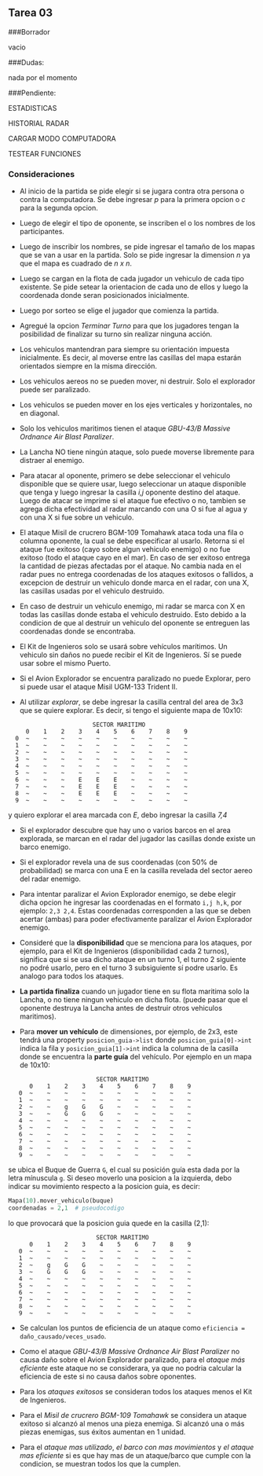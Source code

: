 ﻿## Tarea 03

###Borrador

vacio

###Dudas:

nada por el momento



###Pendiente:

ESTADISTICAS

HISTORIAL RADAR

CARGAR MODO COMPUTADORA

TESTEAR FUNCIONES


### Consideraciones

* Al inicio de la partida se pide elegir si se jugara contra otra persona o contra la computadora.
Se debe ingresar *p* para la primera opcion o *c* para la segunda opcion.


* Luego de elegir el tipo de oponente, se inscriben el o los nombres de los participantes.


* Luego de inscribir los nombres, se pide ingresar el tamaño de los mapas que se van a usar en la partida.
Solo se pide ingresar la dimension *n* ya que el mapa es cuadrado de *n x n*.


* Luego se cargan en la flota de cada jugador un vehiculo de cada tipo existente. Se pide setear la orientacion 
de cada uno de ellos y luego la coordenada donde seran posicionados inicialmente.


* Luego por sorteo se elige el jugador que comienza la partida.


* Agregué la opcion *Terminar Turno* para que los jugadores tengan la posibilidad de
finalizar su turno sin realizar ninguna acción.


* Los vehiculos mantendran para siempre su orientación impuesta inicialmente. Es decir, al moverse 
entre las casillas del mapa estarán orientados siempre en la misma dirección.


* Los vehiculos aereos no se pueden mover, ni destruir. Solo el explorador puede ser paralizado.


* Los vehiculos se pueden mover en los ejes verticales y horizontales, no en diagonal.


* Solo los vehiculos maritimos tienen el ataque *GBU-43/B Massive Ordnance Air Blast Paralizer*.


* La Lancha NO tiene ningún ataque, solo puede moverse libremente para distraer al enemigo.


* Para atacar al oponente, primero se debe seleccionar el vehiculo disponible que se quiere usar, luego
seleccionar un ataque disponible que tenga y luego ingresar la casilla *i,j* oponente destino del ataque.
Luego de atacar se imprime si el ataque fue efectivo o no, tambien se agrega dicha efectividad al radar 
marcando con una O si fue al agua y con una X si fue sobre un vehiculo.


* El ataque Misil de crucrero BGM-109 Tomahawk ataca toda una fila o columna oponente, la cual se debe especificar al 
usarlo. Retorna si el ataque fue exitoso (cayo sobre algun vehiculo enemigo) o no fue exitoso (todo el
ataque cayo en el mar). En caso de ser exitoso entrega la cantidad de piezas afectadas por el ataque.
No cambia nada en el radar pues no entrega coordenadas de los ataques exitosos o fallidos, a excepcion de destruir un
vehiculo donde marca en el radar, con una X, las casillas usadas por el vehiculo destruido. 


* En caso de destruir un vehiculo enemigo, mi radar se marca con X en todas las casillas donde estaba el vehiculo destruido.
Esto debido a la condicion de que al destruir un vehiculo del oponente se entreguen las coordenadas donde se encontraba.


* El Kit de Ingenieros solo se usará sobre vehículos marítimos. Un vehiculo sin daños no puede recibir el Kit de Ingenieros.
Sí se puede usar sobre el mismo Puerto.


* Si el Avion Explorador se encuentra paralizado no puede Explorar, pero si puede usar el ataque Misil UGM-133 Trident II.


* Al utilizar *explorar*, se debe ingresar la casilla central del area de 3x3 que se quiere explorar.
Es decir, si tengo el siguiente mapa de 10x10:
 ```
                         SECTOR MARITIMO
      0    1    2    3    4    5    6    7    8    9  
   0  ~    ~    ~    ~    ~    ~    ~    ~    ~    ~     
   1  ~    ~    ~    ~    ~    ~    ~    ~    ~    ~     
   2  ~    ~    ~    ~    ~    ~    ~    ~    ~    ~     
   3  ~    ~    ~    ~    ~    ~    ~    ~    ~    ~     
   4  ~    ~    ~    ~    ~    ~    ~    ~    ~    ~     
   5  ~    ~    ~    ~    ~    ~    ~    ~    ~    ~     
   6  ~    ~    ~    E    E    E    ~    ~    ~    ~     
   7  ~    ~    ~    E    E    E    ~    ~    ~    ~     
   8  ~    ~    ~    E    E    E    ~    ~    ~    ~     
   9  ~    ~    ~    ~    ~    ~    ~    ~    ~    ~     
```
y quiero explorar el area marcada con *E*, debo ingresar la casilla *7,4*


* Si el explorador descubre que hay uno o varios barcos en el area explorada, se marcan en el radar del jugador
las casillas donde existe un barco enemigo.


* Si el explorador revela una de sus coordenadas (con 50% de probabilidad) se marca con una E en la casilla revelada 
del sector aereo del radar enemigo.


* Para intentar paralizar el Avion Explorador enemigo, se debe elegir dicha opcion he ingresar las coordenadas
en el formato ```i,j h,k```, por ejemplo: ```2,3 2,4```. Estas coordenadas corresponden a las que se deben acertar (ambas)
para poder efectivamente paralizar el Avion Explorador enemigo.


* Consideré que la **disponibilidad** que se menciona para los ataques, por ejemplo, para el Kit de Ingenieros
(disponibilidad cada 2 turnos), significa que si se usa dicho ataque en un turno 1, el turno 2 siguiente no podré
usarlo, pero en el turno 3 subsiguiente sí podre usarlo. Es analogo para todos los ataques.


* **La partida finaliza** cuando un jugador tiene en su flota maritima solo la Lancha, o no tiene ningun vehiculo en dicha flota.
(puede pasar que el oponente destruya la Lancha antes de destruir otros vehiculos maritimos).


* Para **mover un vehículo** de dimensiones, por ejemplo, de 2x3, este tendrá una property
```posicion_guia->list``` donde ```posicion_guia[0]->int``` indica la fila y ```posicion_guia[1]->int``` 
indica la columna de la casilla donde se encuentra la **parte guía** del vehículo. 
Por ejemplo en un mapa de 10x10:
```
                         SECTOR MARITIMO
      0    1    2    3    4    5    6    7    8    9  
   0  ~    ~    ~    ~    ~    ~    ~    ~    ~    ~     
   1  ~    ~    ~    ~    ~    ~    ~    ~    ~    ~     
   2  ~    ~    g    G    G    ~    ~    ~    ~    ~     
   3  ~    ~    G    G    G    ~    ~    ~    ~    ~     
   4  ~    ~    ~    ~    ~    ~    ~    ~    ~    ~     
   5  ~    ~    ~    ~    ~    ~    ~    ~    ~    ~     
   6  ~    ~    ~    ~    ~    ~    ~    ~    ~    ~     
   7  ~    ~    ~    ~    ~    ~    ~    ~    ~    ~     
   8  ~    ~    ~    ~    ~    ~    ~    ~    ~    ~     
   9  ~    ~    ~    ~    ~    ~    ~    ~    ~    ~     
```
se ubica el Buque de Guerra ```G```, el cual su posición guía esta dada por la letra mínuscula ```g```.
Si deseo moverlo una posicion a la izquierda, debo indicar su movimiento respecto a la posicion guia, es decir:
```python
Mapa(10).mover_vehiculo(buque)
coordenadas = 2,1  # pseudocodigo
```
lo que provocará que la posicion guia quede en la casilla (2,1):
```
                         SECTOR MARITIMO
      0    1    2    3    4    5    6    7    8    9
   0  ~    ~    ~    ~    ~    ~    ~    ~    ~    ~ 
   1  ~    ~    ~    ~    ~    ~    ~    ~    ~    ~     
   2  ~    g    G    G    ~    ~    ~    ~    ~    ~     
   3  ~    G    G    G    ~    ~    ~    ~    ~    ~     
   4  ~    ~    ~    ~    ~    ~    ~    ~    ~    ~     
   5  ~    ~    ~    ~    ~    ~    ~    ~    ~    ~     
   6  ~    ~    ~    ~    ~    ~    ~    ~    ~    ~     
   7  ~    ~    ~    ~    ~    ~    ~    ~    ~    ~     
   8  ~    ~    ~    ~    ~    ~    ~    ~    ~    ~     
   9  ~    ~    ~    ~    ~    ~    ~    ~    ~    ~     

```


* Se calculan los puntos de eficiencia de un ataque como ```eficiencia = daño_causado/veces_usado```.


* Como el ataque *GBU-43/B Massive Ordnance Air Blast Paralizer* no causa daño sobre el Avion Explorador paralizado,
para el *ataque más eficiente* este ataque no se considerara, ya que no podria calcular la eficiencia de este si no causa
daños sobre oponentes.


* Para los *ataques exitosos* se consideran todos los ataques menos el Kit de Ingenieros.


* Para el *Misil de crucrero BGM-109 Tomahawk* se considera un ataque exitoso si alcanzó al menos una pieza enemiga.
Si alcanzó una o más piezas enemigas, sus éxitos aumentan en 1 unidad.


* Para el *ataque mas utilizado*, *el barco con mas movimientos* y *el ataque mas eficiente* si es que hay mas de un ataque/barco
que cumple con la condicion, se muestran todos los que la cumplen. 